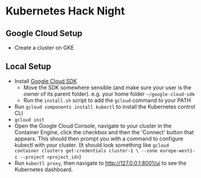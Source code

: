 # Kubernetes Hack Night

## Google Cloud Setup

* Create a cluster on GKE

## Local Setup

* Install [Google Cloud SDK](https://cloud.google.com/sdk/)
  * Move the SDK somewhere sensible (and make sure your user is the owner of its parent folder). e.g. your home folder `~/google-cloud-sdk`
  * Run the `install.sh` script to add the `gcloud` command to your PATH
* Run `gcloud components install kubectl` to install the Kubernetes control CLI
* `gcloud init`
* Open the Google Cloud Console, navigate to your cluster in the Container Engine, click the checkbox and then the 'Connect' button that appears. This should then prompt you with a command to configure kubectl with your cluster. (It should look something like `gcloud container clusters get-credentials cluster-1 \
    --zone europe-west1-c --project <project_id>`)
* Run `kubectl proxy`, then navigate to http://127.0.0.1:8001/ui to see the Kubernetes dashboard.
